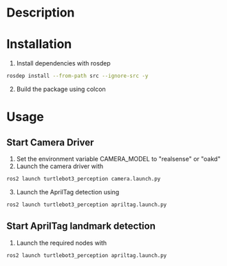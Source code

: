 # Description

# Installation
1. Install dependencies with rosdep 
```bash
rosdep install --from-path src --ignore-src -y
```
2. Build the package using colcon

# Usage

## Start Camera Driver

1. Set the environment variable CAMERA_MODEL to "realsense" or "oakd"
2. Launch the camera driver with 
```bash 
ros2 launch turtlebot3_perception camera.launch.py
```
3. Launch the AprilTag detection using
```bash 
ros2 launch turtlebot3_perception apriltag.launch.py
```

## Start AprilTag landmark detection

1. Launch the required nodes with
```bash 
ros2 launch turtlebot3_perception apriltag.launch.py
```
